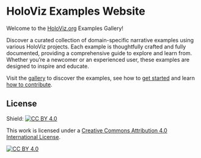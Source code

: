 # HoloViz Examples Website

Welcome to the [HoloViz.org](https://holoviz.org) Examples Gallery!

Discover a curated collection of domain-specific narrative examples using various HoloViz projects. Each example is thoughtfully crafted and fully documented, providing a comprehensive guide to explore and learn from. Whether you’re a newcomer or an experienced user, these examples are designed to inspire and educate.

Visit the [gallery](https://examples.holoviz.org) to discover the examples, see how to [get started](https://examples.holoviz.org/getting_started.html) and learn [how to contribute](https://examples.holoviz.org/contributing.html).

## License

Shield: [![CC BY 4.0][cc-by-shield]][cc-by]

This work is licensed under a
[Creative Commons Attribution 4.0 International License][cc-by].

[![CC BY 4.0][cc-by-image]][cc-by]

[cc-by]: http://creativecommons.org/licenses/by/4.0/
[cc-by-image]: https://i.creativecommons.org/l/by/4.0/88x31.png
[cc-by-shield]: https://img.shields.io/badge/License-CC%20BY%204.0-lightgrey.svg
